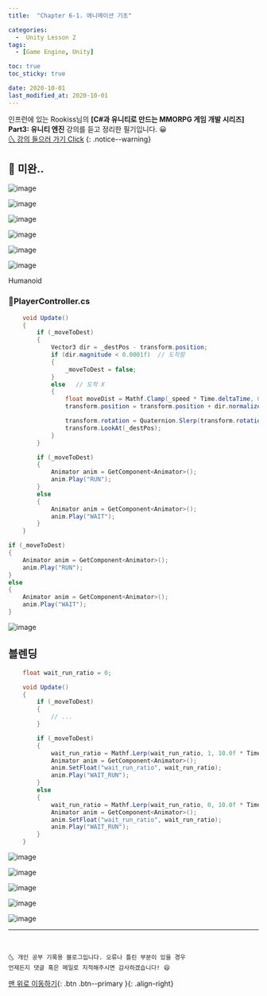 ```yaml
---
title:  "Chapter 6-1. 애니메이션 기초" 

categories:
  -  Unity Lesson 2
tags:
  - [Game Engine, Unity]

toc: true
toc_sticky: true

date: 2020-10-01
last_modified_at: 2020-10-01
---
```


인프런에 있는 Rookiss님의 **[C#과 유니티로 만드는 MMORPG 게임 개발 시리즈] Part3: 유니티 엔진** 강의를 듣고 정리한 필기입니다. 😀  
[🌜 강의 들으러 가기 Click](https://www.inflearn.com/course/MMORPG-유니티)
{: .notice--warning}

## 🚖 미완..

![image](https://user-images.githubusercontent.com/42318591/94799511-359ddc00-041e-11eb-87bf-8993462103c2.png)

![image](https://user-images.githubusercontent.com/42318591/94799535-40f10780-041e-11eb-878c-de5eb5bc9761.png)

![image](https://user-images.githubusercontent.com/42318591/94799664-6d0c8880-041e-11eb-8525-41c57c5914d8.png)

![image](https://user-images.githubusercontent.com/42318591/94799726-8a415700-041e-11eb-9ff9-7d60eb5dfa83.png)


![image](https://user-images.githubusercontent.com/42318591/94799691-7a297780-041e-11eb-830d-cd135e48679f.png)

![image](https://user-images.githubusercontent.com/42318591/94799830-b78e0500-041e-11eb-9232-d39d3f71c3ab.png)


Humanoid


### 📜PlayerController.cs

```c#
    void Update()
    {
        if (_moveToDest)
        {
            Vector3 dir = _destPos - transform.position;
            if (dir.magnitude < 0.0001f)  // 도착함
            {
                _moveToDest = false;
            }
            else   // 도착 X 
            {
                float moveDist = Mathf.Clamp(_speed * Time.deltaTime, 0, dir.magnitude);
                transform.position = transform.position + dir.normalized * moveDist;

                transform.rotation = Quaternion.Slerp(transform.rotation, Quaternion.LookRotation(dir), 10 * Time.deltaTime);
                transform.LookAt(_destPos);
            }
        }

        if (_moveToDest)
        {
            Animator anim = GetComponent<Animator>();
            anim.Play("RUN");
        }
        else
        {
            Animator anim = GetComponent<Animator>();
            anim.Play("WAIT");
        }  
    }
```
```c#
if (_moveToDest)
{
    Animator anim = GetComponent<Animator>();
    anim.Play("RUN");
}
else
{
    Animator anim = GetComponent<Animator>();
    anim.Play("WAIT");
} 
```

![image](https://user-images.githubusercontent.com/42318591/94799473-228b0c00-041e-11eb-89f1-9ae3994abffa.png)



## 블렌딩

```c#
    float wait_run_ratio = 0;

    void Update()
    {
        if (_moveToDest)
        {
            // ...
        }

        if (_moveToDest)
        {
            wait_run_ratio = Mathf.Lerp(wait_run_ratio, 1, 10.0f * Time.deltaTime);
            Animator anim = GetComponent<Animator>();
            anim.SetFloat("wait_run_ratio", wait_run_ratio);
            anim.Play("WAIT_RUN");
        }
        else
        {
            wait_run_ratio = Mathf.Lerp(wait_run_ratio, 0, 10.0f * Time.deltaTime);
            Animator anim = GetComponent<Animator>();
            anim.SetFloat("wait_run_ratio", wait_run_ratio);
            anim.Play("WAIT_RUN");
        }  
    }
```

![image](https://user-images.githubusercontent.com/42318591/94800033-fde36400-041e-11eb-88b8-091b79eae5e5.png)

![image](https://user-images.githubusercontent.com/42318591/94800113-194e6f00-041f-11eb-8037-237a9c46df5d.png)

![image](https://user-images.githubusercontent.com/42318591/94800237-44d15980-041f-11eb-9ca5-0df2a79c9791.png)

![image](https://user-images.githubusercontent.com/42318591/94800576-c2956500-041f-11eb-8cf5-50847b96a9ac.png)

![image](https://user-images.githubusercontent.com/42318591/94800609-cb863680-041f-11eb-95d9-38c75053d9d5.png)



***
<br>

    🌜 개인 공부 기록용 블로그입니다. 오류나 틀린 부분이 있을 경우 
    언제든지 댓글 혹은 메일로 지적해주시면 감사하겠습니다! 😄

[맨 위로 이동하기](#){: .btn .btn--primary }{: .align-right}